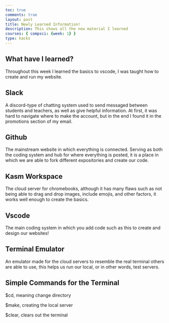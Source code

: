 ```yaml
---
toc: true
comments: true
layout: post
title: Newly Learned Information!
description: This shows all the new material I learned
courses: { compsci: {week: 1} }
type: hacks
---
```


## What have I learned?
Throughout this week I learned the basics to vscode, I was taught how to create and run my website.

## Slack
A discord-type of chatting system used to send messaged between students and teachers, as well as give helpful information. At first, it was hard to navigate where to make the account, but in the end I found it in the promotions section of my email.

## Github
The mainstream website in which everything is connected. Serving as both the coding system and hub for where everything is posted, it is a place in which we are able to fork different expositories and create our code.

## Kasm Workspace
The cloud server for chromebooks, although it has many flaws such as not being able to drag and drop images, include emojis, and other factors, it works well enough to create the basics.

## Vscode
The main coding system in which you add code such as this to create and design our websites!

## Terminal Emulator
An emulator made for the cloud servers to resemble the real terminal others are able to use, this helps us run our local, or in other words, test servers.

## Simple Commands for the Terminal
$cd, meaning change directory

$make, creating the local server

$clear, clears out the terminal